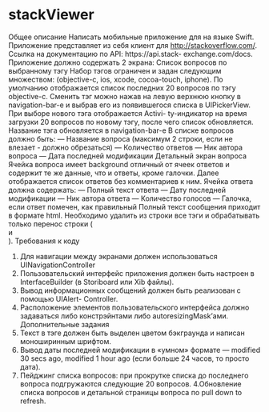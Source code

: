 # stackViewer
Общее описание
Написать мобильные приложение для на языке Swift. Приложение представляет из себя клиент для http://stackoverflow.com/. Ссылка на документацию по API: https://api.stack- exchange.com/docs.
Приложение должно содержать 2 экрана:
Список вопросов по выбранному тэгу
Набор тэгов ограничен и задан следующим множеством: (objective-c, ios, xcode, cocoa-touch, iphone).
По умолчанию отображается список последних 20 вопросов по тэгу objective-c. Сменить тэг можно нажав на левую верхнюю кнопку в navigation-bar-е и выбрав его из появившегося списка в UIPickerView. При выборе нового тэга отображается Activi- ty-индикатор на время загрузки 20 вопросов по новому тэгу, после чего список обновляется. Название тэга обновляется в navigation-bar-e
В списке вопросов должно быть:
— Название вопроса (максимум 2 строки, если не влезает - должно обрезаться) — Количество ответов
— Ник автора вопроса
— Дата последней модификации
Детальный экран вопроса
Ячейка вопроса имеет background отличный от ячеек ответов и содержит те же данные, что и ответы, кроме галочки. Далее отображается список ответов без комментариев к ним. Ячейка ответа должна содержать:
— Полный текст ответа
— Дату последней модификации
— Ник автора ответа
— Количество голосов
— Галочка, если ответ помечен, как правильный
Полный текст сообщения приходит в формате html. Необходимо удалить из строки все тэги и обрабатывать только перенос строки (<br> и </br>).
Требования к коду
1. Для навигации между экранами должен использоваться UINavigationController
2. Пользовательский интерфейс приложения должен быть настроен в InterfaceBuilder
(в Storiboard или Xib файлы).
3. Вывод информационных сообщений должен быть реализован с помощью UIAlert-
Controller.
4. Расположение элементов пользовательского интерфейса должно задаваться либо
констрэйнтами либо autoresizingMask’ами.
Дополнительные задания
1. Текст в тэге <code></code> должен быть выделен цветом бэкграунда и написан моноширинным шрифтом.
2. Вывод даты последней модификации в «умном» формате — modified 30 secs ago, modified 1 hour ago (если больше 24 часов, то просто дата).
3. Пейджинг списка вопросов: при прокрутке списка до последнего вопроса подгружаются следующие 20 вопросов.
4.Обновление списка вопросов и детальной страницы вопроса по pull down to refresh.
